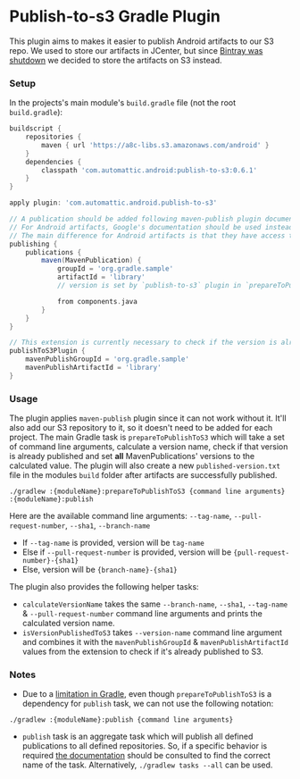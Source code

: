 # Publish-to-s3 Gradle Plugin

This plugin aims to makes it easier to publish Android artifacts to our S3 repo.
We used to store our artifacts in JCenter, but since [Bintray was shutdown](https://jfrog.com/blog/into-the-sunset-bintray-jcenter-gocenter-and-chartcenter/) we decided to store the artifacts on S3 instead.

### Setup

In the projects's main module's `build.gradle` file (not the root `build.gradle`):

```groovy
buildscript {
    repositories {
        maven { url 'https://a8c-libs.s3.amazonaws.com/android' }
    }
    dependencies {
        classpath 'com.automattic.android:publish-to-s3:0.6.1'
    }
}

apply plugin: 'com.automattic.android.publish-to-s3'

// A publication should be added following maven-publish plugin documentation: https://docs.gradle.org/current/userguide/publishing_maven.html
// For Android artifacts, Google's documentation should be used instead: https://developer.android.com/studio/build/maven-publish-plugin
// The main difference for Android artifacts is that they have access to `components.release`. However, it's only available after the project is evaluated, so the publishing block should be wrapped in `afterEvaluate`.
publishing {
    publications {
        maven(MavenPublication) {
            groupId = 'org.gradle.sample'
            artifactId = 'library'
            // version is set by `publish-to-s3` plugin in `prepareToPublishToS3` task, so it should be omitted

            from components.java 
        }
    }
}

// This extension is currently necessary to check if the version is already published. It should match the information in MavenPublication
publishToS3Plugin {
    mavenPublishGroupId = 'org.gradle.sample'
    mavenPublishArtifactId = 'library' 
}
```

### Usage

The plugin applies `maven-publish` plugin since it can not work without it. It'll also add our S3 repository to it, so it doesn't need to be added for each project. The main Gradle task is `prepareToPublishToS3` which will take a set of command line arguments, calculate a version name, check if that version is already published and set **all** MavenPublications' versions to the calculated value. The plugin will also create a new `published-version.txt` file in the modules `build` folder after artifacts are successfully published.

```
./gradlew :{moduleName}:prepareToPublishToS3 {command line arguments} :{moduleName}:publish
```

Here are the available command line arguments: `--tag-name`, `--pull-request-number`, `--sha1`, `--branch-name`

* If `--tag-name` is provided, version will be `tag-name`
* Else if `--pull-request-number` is provided, version will be `{pull-request-number}-{sha1}`
* Else, version will be `{branch-name}-{sha1}`

The plugin also provides the following helper tasks:

* `calculateVersionName` takes the same `--branch-name`, `--sha1`, `--tag-name` & `--pull-request-number` command line arguments and prints the calculated version name.
* `isVersionPublishedToS3` takes  `--version-name` command line argument and combines it with the `mavenPublishGroupId` & `mavenPublishArtifactId` values from the extension to check if it's already published to S3.

### Notes


* Due to a [limitation in Gradle](https://docs.gradle.org/current/userguide/custom_tasks.html#limitations), even though `prepareToPublishToS3` is a dependency for `publish` task, we can not use the following notation:

```
./gradlew :{moduleName}:publish {command line arguments}
```

* `publish` task is an aggregate task which will publish all defined publications to all defined repositories.
So, if a specific behavior is required [the documentation](https://docs.gradle.org/current/userguide/publishing_maven.html#publishing_maven:tasks) should be consulted to find the correct name of the task. Alternatively, `./gradlew tasks --all` can be used.
